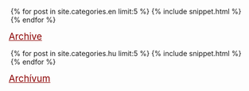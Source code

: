 ---
---
<html>
<head>
  <meta http-equiv="Content-Type" content="text/html; charset=utf-8"/>
  <link rel='stylesheet' href='/css/toc.css' type='text/css'/>
</head>
<body>

<div class='wrap handwriting'>
  <div class='column-wrap'>
    <ul class='toc'>
      {% for post in site.categories.en limit:5 %}
        {% include snippet.html %}
      {% endfor %}
    </ul>
    <a style='color: DarkRed; margin: 20px; font-size: 14pt' href='/en'>Archive</a>
  </div>
  <div class='column-wrap'>
    <ul class='toc handwriting'>
      {% for post in site.categories.hu limit:5 %}
        {% include snippet.html %}
      {% endfor %}
    </ul>
    <a style='color: DarkRed; margin: 20px; font-size: 14pt' href='/hu'>Archívum</a>
  </div>
</div>

</body>
</html>
